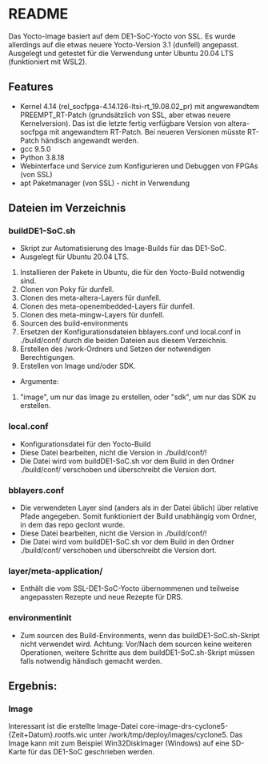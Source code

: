 # README

Das Yocto-Image basiert auf dem DE1-SoC-Yocto von SSL.
Es wurde allerdings auf die etwas neuere Yocto-Version 3.1 (dunfell) angepasst.
Ausgelegt und getestet für die Verwendung unter Ubuntu 20.04 LTS (funktioniert mit WSL2).

## Features

- Kernel 4.14 (rel_socfpga-4.14.126-ltsi-rt_19.08.02_pr) mit angwewandtem PREEMPT_RT-Patch (grundsätzlich von SSL, aber etwas neuere Kernelversion). Das ist die letzte fertig verfügbare Version von altera-socfpga mit angewandtem RT-Patch. Bei neueren Versionen müsste RT-Patch händisch angewandt werden.
- gcc 9.5.0
- Python 3.8.18
- Webinterface und Service zum Konfigurieren und Debuggen von FPGAs (von SSL)
- apt Paketmanager (von SSL) - nicht in Verwendung

## Dateien im Verzeichnis

### buildDE1-SoC.sh

- Skript zur Automatisierung des Image-Builds für das DE1-SoC.
- Ausgelegt für Ubuntu 20.04 LTS.

1. Installieren der Pakete in Ubuntu, die für den Yocto-Build notwendig sind.
2. Clonen von Poky für dunfell.
3. Clonen des meta-altera-Layers für dunfell.
4. Clonen des meta-openembedded-Layers für dunfell.
5. Clonen des meta-mingw-Layers für dunfell.
6. Sourcen des build-environments
7. Ersetzen der Konfigurationsdateien bblayers.conf und local.conf in ./build/conf/ durch die beiden Dateien aus diesem Verzeichnis.
8. Erstellen des /work-Ordners und Setzen der notwendigen Berechtigungen.
9. Erstellen von Image und/oder SDK.

- Argumente:

1. "image", um nur das Image zu erstellen, oder "sdk", um nur das SDK zu erstellen.

### local.conf

- Konfigurationsdatei für den Yocto-Build
- Diese Datei bearbeiten, nicht die Version in ./build/conf/!
- Die Datei wird vom buildDE1-SoC.sh vor dem Build in den Ordner ./build/conf/ verschoben und überschreibt die Version dort.

### bblayers.conf

- Die verwendeten Layer sind (anders als in der Datei üblich) über relative Pfade angegeben. Somit funktioniert der Build unabhängig vom Ordner, in dem das repo geclont wurde.
- Diese Datei bearbeiten, nicht die Version in ./build/conf/!
- Die Datei wird vom buildDE1-SoC.sh vor dem Build in den Ordner ./build/conf/ verschoben und überschreibt die Version dort.

### layer/meta-application/

- Enthält die vom SSL-DE1-SoC-Yocto übernommenen und teilweise angepassten Rezepte und neue Rezepte für DRS.

### environmentinit

- Zum sourcen des Build-Environments, wenn das buildDE1-SoC.sh-Skript nicht verwendet wird. Achtung: Vor/Nach dem sourcen keine weiteren Operationen, weitere Schritte aus dem buildDE1-SoC.sh-Skript müssen falls notwendig händisch gemacht werden.

## Ergebnis:

### Image

Interessant ist die erstellte Image-Datei core-image-drs-cyclone5-{Zeit+Datum}.rootfs.wic unter /work/tmp/deploy/images/cyclone5.
Das Image kann mit zum Beispiel Win32DiskImager (Windows) auf eine SD-Karte für das DE1-SoC geschrieben werden.
